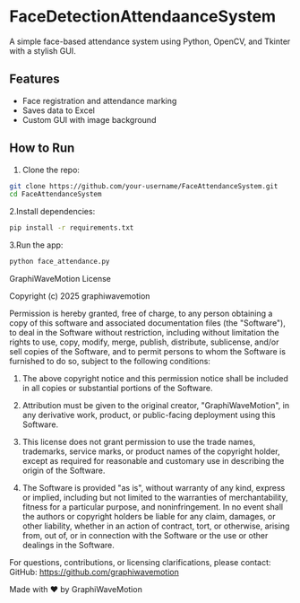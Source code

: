 # FaceDetectionAttendaanceSystem

A simple face-based attendance system using Python, OpenCV, and Tkinter with a stylish GUI.

## Features
- Face registration and attendance marking
- Saves data to Excel
- Custom GUI with image background

## How to Run

1. Clone the repo:
```bash
git clone https://github.com/your-username/FaceAttendanceSystem.git
cd FaceAttendanceSystem
```
2.Install dependencies:
```bash
pip install -r requirements.txt
```
3.Run the app:
```bash
python face_attendance.py
```
GraphiWaveMotion License

Copyright (c) 2025 graphiwavemotion

Permission is hereby granted, free of charge, to any person obtaining a copy
of this software and associated documentation files (the "Software"), to deal
in the Software without restriction, including without limitation the rights
to use, copy, modify, merge, publish, distribute, sublicense, and/or sell
copies of the Software, and to permit persons to whom the Software is
furnished to do so, subject to the following conditions:

1. The above copyright notice and this permission notice shall be included in
all copies or substantial portions of the Software.

2. Attribution must be given to the original creator, "GraphiWaveMotion", in
any derivative work, product, or public-facing deployment using this Software.

3. This license does not grant permission to use the trade names, trademarks,
service marks, or product names of the copyright holder, except as required
for reasonable and customary use in describing the origin of the Software.

4. The Software is provided "as is", without warranty of any kind, express or
implied, including but not limited to the warranties of merchantability,
fitness for a particular purpose, and noninfringement. In no event shall the
authors or copyright holders be liable for any claim, damages, or other
liability, whether in an action of contract, tort, or otherwise, arising from,
out of, or in connection with the Software or the use or other dealings in the
Software.

For questions, contributions, or licensing clarifications, please contact:
GitHub: https://github.com/graphiwavemotion

Made with ❤️ by GraphiWaveMotion




